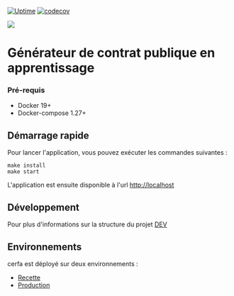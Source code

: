 [![Uptime](https://img.shields.io/endpoint?url=https%3A%2F%2Fraw.githubusercontent.com%2Fmission-apprentissage%2Fupptime%2Fmaster%2Fapi%2Fcerfa-publique%2Fuptime.json)](https://mission-apprentissage.github.io/upptime/history/cerfa-publique)
[![codecov](https://codecov.io/gh/mission-apprentissage/cerfa/branch/main/graph/badge.svg?token=PNKREEQN2Z)](https://codecov.io/gh/mission-apprentissage/cerfa)

![](https://avatars1.githubusercontent.com/u/63645182?s=200&v=4)

# Générateur de contrat publique en apprentissage

### Pré-requis

- Docker 19+
- Docker-compose 1.27+

## Démarrage rapide

Pour lancer l'application, vous pouvez exécuter les commandes suivantes :

```shell
make install
make start
```

L'application est ensuite disponible à l'url [http://localhost](http://localhost)

## Développement

Pour plus d'informations sur la structure du projet [DEV](./DEV.md)

## Environnements

cerfa est déployé sur deux environnements :

- [Recette](https://cerfa-recette.apprentissage.beta.gouv.fr)
- [Production](https://cerfa.apprentissage.beta.gouv.fr)
